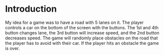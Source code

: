 # Introduction
My idea for a game was to have a road with 5 lanes on it.  The player controls a car on the bottom of the screen with the buttons.  The 1st and 4th button changes lane, the 3rd button will increase speed, and the 2nd button decreases speed.  The game will randomly place obstacles on the road that the player has to avoid with their car.  If the player hits an obstacle the game is over. 